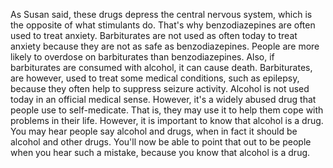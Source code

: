 As Susan said, these drugs depress the central nervous system, which is the
opposite of what stimulants do. That's why benzodiazepines are often used to
treat anxiety. Barbiturates are not used as often today to treat anxiety
because they are not as safe as benzodiazepines. People are more likely to
overdose on barbiturates than benzodiazepines. Also, if barbiturates are
consumed with alcohol, it can cause death. Barbiturates, are however, used to
treat some medical conditions, such as epilepsy, because they often help to
suppress seizure activity. Alcohol is not used today in an official medical
sense. However, it's a widely abused drug that people use to self-medicate.
That is, they may use it to help them cope with problems in their life.
However, it is important to know that alcohol is a drug. You may hear people
say alcohol and drugs, when in fact it should be alcohol and other drugs.
You'll now be able to point that out to be people when you hear such a mistake,
because you know that alcohol is a drug.
